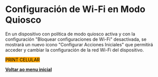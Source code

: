 # Configuración de Wi-Fi en Modo Quiosco

En un dispositivo con política de modo quiosco activa y con la configuración "Bloquear configuraciones de Wi-Fi" desactivada, se mostrará un nuevo icono "Configurar Acciones Iniciales" que permitirá acceder y cambiar la configuración de la red Wi-Fi del dispositivo.



<mark style="background-color:orange;">PRINT CELULAR</mark>

[**Voltar ao menu inicial**](./)
